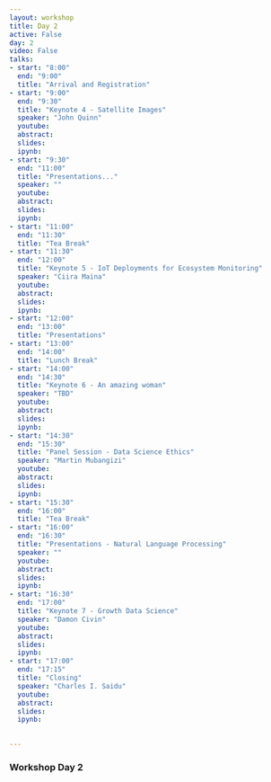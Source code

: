 ```yaml
---
layout: workshop
title: Day 2
active: False
day: 2
video: False
talks:
- start: "8:00"
  end: "9:00"
  title: "Arrival and Registration"
- start: "9:00"
  end: "9:30"
  title: "Keynote 4 - Satellite Images"
  speaker: "John Quinn"
  youtube:
  abstract:
  slides: 
  ipynb:
- start: "9:30"
  end: "11:00"
  title: "Presentations..."
  speaker: ""
  youtube:
  abstract:
  slides: 
  ipynb:
- start: "11:00"
  end: "11:30"
  title: "Tea Break"
- start: "11:30"
  end: "12:00"
  title: "Keynote 5 - IoT Deployments for Ecosystem Monitoring"
  speaker: "Ciira Maina"
  youtube:
  abstract:
  slides:
  ipynb:
- start: "12:00"
  end: "13:00"
  title: "Presentations"
- start: "13:00"
  end: "14:00"
  title: "Lunch Break" 
- start: "14:00"
  end: "14:30"
  title: "Keynote 6 - An amazing woman" 
  speaker: "TBD"
  youtube:
  abstract:
  slides:   
  ipynb:
- start: "14:30"
  end: "15:30"
  title: "Panel Session - Data Science Ethics"
  speaker: "Martin Mubangizi"
  youtube:
  abstract:
  slides: 
  ipynb:  
- start: "15:30"
  end: "16:00"
  title: "Tea Break"
- start: "16:00"
  end: "16:30"
  title: "Presentations - Natural Language Processing"
  speaker: ""
  youtube:
  abstract:
  slides: 
  ipynb:
- start: "16:30"
  end: "17:00"
  title: "Keynote 7 - Growth Data Science"
  speaker: "Damon Civin"
  youtube:
  abstract:
  slides: 
  ipynb:
- start: "17:00"
  end: "17:15"
  title: "Closing"
  speaker: "Charles I. Saidu"
  youtube:
  abstract:
  slides: 
  ipynb:
  

---
```


<h3> <b>Workshop Day 2</b></h3>
